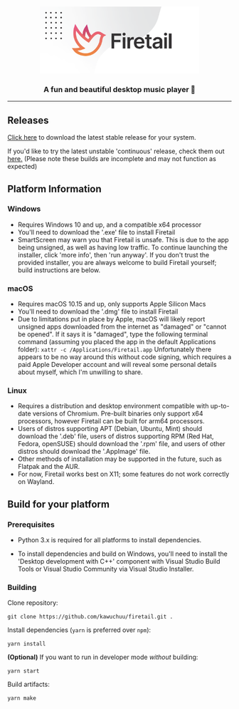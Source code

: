 <center>
    <img height="150" src="./banner.svg"/>
    <h3>A fun and beautiful desktop music player 🎵</h3>
</center>

---

## Releases

[Click here](https://github.com/kawuchuu/firetail/releases/latest) to download the latest stable release for your system.

If you'd like to try the latest unstable 'continuous' release, check them out [here.](https://github.com/kawuchuu/firetail/releases/continuous) (Please note these builds are incomplete and may not function as expected)

## Platform Information
### Windows
- Requires Windows 10 and up, and a compatible x64 processor
- You'll need to download the '.exe' file to install Firetail
- SmartScreen may warn you that Firetail is unsafe. This is due to the app being unsigned, as well as having low traffic. To continue launching the installer, click 'more info', then 'run anyway'. If you don't trust the provided installer, you are always welcome to build Firetail yourself; build instructions are below.

### macOS
- Requires macOS 10.15 and up, only supports Apple Silicon Macs
- You'll need to download the '.dmg' file to install Firetail
- Due to limitations put in place by Apple, macOS will likely report unsigned apps downloaded from the internet as "damaged" or "cannot be opened".
If it says it is "damaged", type the following terminal command (assuming you placed the app in the default Applications folder): `xattr -c /Applications/Firetail.app`
Unfortunately there appears to be no way around this without code signing, which requires a paid Apple Developer account and will reveal some personal details about myself, which I'm unwilling to share.

### Linux
- Requires a distribution and desktop environment compatible with up-to-date versions of Chromium. Pre-built binaries only support x64 processors, however Firetail can be built for arm64 processors.
- Users of distros supporting APT (Debian, Ubuntu, Mint) should download the '.deb' file, users of distros supporting RPM (Red Hat, Fedora, openSUSE) should download the '.rpm' file, and users of other distros should download the '.AppImage' file.
- Other methods of installation may be supported in the future, such as Flatpak and the AUR.
- For now, Firetail works best on X11; some features do not work correctly on Wayland.

## Build for your platform

### Prerequisites
- Python 3.x is required for all platforms to install dependencies.

- To install dependencies and build on Windows, you'll need to install the 'Desktop development with C++' component with Visual Studio Build Tools or Visual Studio Community via Visual Studio Installer.

### Building

Clone repository:
```
git clone https://github.com/kawuchuu/firetail.git .
```
Install dependencies (`yarn` is preferred over `npm`):
```
yarn install
```
**(Optional)** If you want to run in developer mode *without* building:
```
yarn start
```
Build artifacts:
```
yarn make
```
